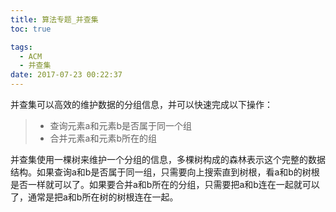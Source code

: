```yaml
---
title: 算法专题_并查集
toc: true

tags:
  - ACM
  - 并查集
date: 2017-07-23 00:22:37
---
```


并查集可以高效的维护数据的分组信息，并可以快速完成以下操作：

> - 查询元素a和元素b是否属于同一个组
> - 合并元素a和元素b所在的组

并查集使用一棵树来维护一个分组的信息，多棵树构成的森林表示这个完整的数据结构。如果查询a和b是否属于同一组，只需要向上搜索直到树根，看a和b的树根是否一样就可以了。如果要合并a和b所在的分组，只需要把a和b连在一起就可以了，通常是把a和b所在树的树根连在一起。

<!-- more -->